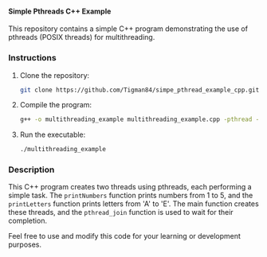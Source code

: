 
#### Simple Pthreads C++ Example

This repository contains a simple C++ program demonstrating the use of pthreads (POSIX threads) for multithreading.

### Instructions

1. Clone the repository:

   ```bash
   git clone https://github.com/Tigman84/simpe_pthread_example_cpp.git
   ```

2. Compile the program:

   ```bash
   g++ -o multithreading_example multithreading_example.cpp -pthread -std=c++11
   ```

3. Run the executable:

   ```bash
   ./multithreading_example
   ```

### Description

This C++ program creates two threads using pthreads, each performing a simple task. The `printNumbers` function prints numbers from 1 to 5, and the `printLetters` function prints letters from 'A' to 'E'. The main function creates these threads, and the `pthread_join` function is used to wait for their completion.

Feel free to use and modify this code for your learning or development purposes.
